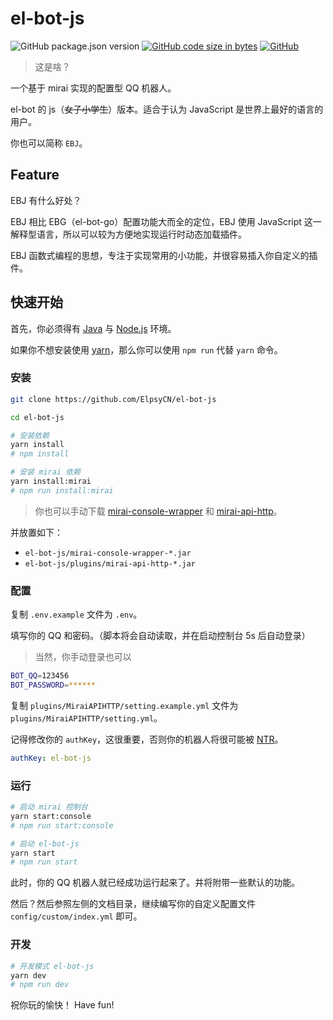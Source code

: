 # el-bot-js

![GitHub package.json version](https://img.shields.io/github/package-json/v/ElpsyCN/el-bot-js)
[![GitHub code size in bytes](https://img.shields.io/github/languages/code-size/ElpsyCN/el-bot-js)](https://github.com/ElpsyCN/el-bot-js)
[![GitHub](https://img.shields.io/github/license/ElpsyCN/el-bot-js)](https://github.com/ElpsyCN/el-bot-js/blob/master/LICENSE)

> 这是啥？

一个基于 mirai 实现的配置型 QQ 机器人。

el-bot 的 js（~~女子小学生~~）版本。适合于认为 JavaScript 是世界上最好的语言的用户。

你也可以简称 `EBJ`。

## Feature

EBJ 有什么好处？

EBJ 相比 EBG（el-bot-go）配置功能大而全的定位，EBJ 使用 JavaScript 这一解释型语言，所以可以较为方便地实现运行时动态加载插件。

EBJ 函数式编程的思想，专注于实现常用的小功能，并很容易插入你自定义的插件。

## 快速开始

首先，你必须得有 [Java](https://www.java.com/zh_CN/) 与 [Node.js](https://nodejs.org/zh-cn/download/) 环境。

如果你不想安装使用 [yarn](https://www.yarnpkg.com/zh-Hans/)，那么你可以使用 `npm run` 代替 `yarn` 命令。

### 安装

```sh
git clone https://github.com/ElpsyCN/el-bot-js

cd el-bot-js

# 安装依赖
yarn install
# npm install

# 安装 mirai 依赖
yarn install:mirai
# npm run install:mirai
```

> 你也可以手动下载 [mirai-console-wrapper](https://github.com/mamoe/mirai-console-wrapper/releases) 和 [mirai-api-http](https://github.com/mamoe/mirai-api-http/releases)。

并放置如下：

- `el-bot-js/mirai-console-wrapper-*.jar`
- `el-bot-js/plugins/mirai-api-http-*.jar`

### 配置

复制 `.env.example` 文件为 `.env`。

填写你的 QQ 和密码。（脚本将会自动读取，并在启动控制台 5s 后自动登录）

> 当然，你手动登录也可以

```bash
BOT_QQ=123456
BOT_PASSWORD=******
```

复制 `plugins/MiraiAPIHTTP/setting.example.yml` 文件为 `plugins/MiraiAPIHTTP/setting.yml`。

记得修改你的 `authKey`，这很重要，否则你的机器人将很可能被 [NTR](https://zh.moegirl.org/zh-hans/NTR)。

```yaml
authKey: el-bot-js
```

### 运行

```sh
# 启动 mirai 控制台
yarn start:console
# npm run start:console

# 启动 el-bot-js
yarn start
# npm run start
```

此时，你的 QQ 机器人就已经成功运行起来了。并将附带一些默认的功能。

然后？然后参照左侧的文档目录，继续编写你的自定义配置文件 `config/custom/index.yml` 即可。

### 开发

```sh
# 开发模式 el-bot-js
yarn dev
# npm run dev
```

<chat-panel title="聊天记录">
  <chat-message :id="910426929" nickname="云游君" >祝你玩的愉快！</chat-message>
  <chat-message nickname="ADD-SP" avatar="https://s1.ax1x.com/2020/06/03/td4S76.jpg">Have fun!</chat-message>
</chat-panel>
